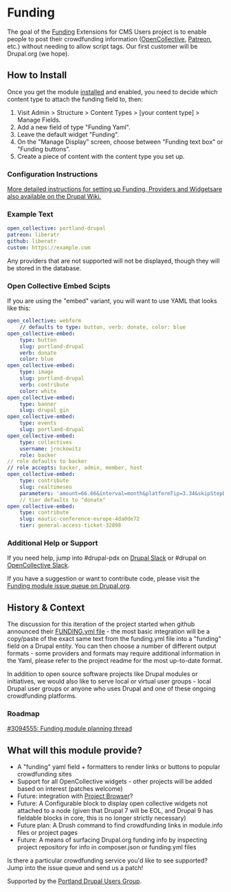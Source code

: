 # Funding

The goal of the [Funding](https://drupal.org/project/funding) Extensions for CMS Users project is to enable people to post their crowdfunding information ([OpenCollective](https://opencollective.com/), [Patreon](https://www.patreon.com/), etc.) without needing to allow script tags. Our first customer will be Drupal.org (we hope).

## How to Install

Once you get the module [installed](https://www.drupal.org/docs/extending-drupal/installing-modules) and enabled, you need to decide which content type to attach the funding field to, then:

1. Visit Admin > Structure > Content Types > [your content type] > Manage Fields.
2. Add a new field of type "Funding Yaml".
3. Leave the default widget "Funding".
4. On the "Manage Display" screen, choose between "Funding text box" or "Funding buttons".
5. Create a piece of content with the content type you set up.

### Configuration Instructions

[More detailed instructions for setting up Funding, Providers and Widgetsare also available on the Drupal Wiki.](https://www.drupal.org/docs/contributed-modules/funding)

### Example Text

```yaml
open_collective: portland-drupal
patreon: liberatr
github: liberatr
custom: https://example.com
```

Any providers that are not supported will not be displayed, though they will be stored in the database.

### Open Collective Embed Scipts

If you are using the "embed" variant, you will want to use YAML that looks like this:

```yaml
open_collective: webform
    // defaults to type: button, verb: donate, color: blue
open_collective-embed:
    type: button
    slug: portland-drupal
    verb: donate
    color: blue
open_collective-embed:
    type: image
    slug: portland-drupal
    verb: contribute
    color: white
open_collective-embed:
    type: banner
    slug: drupal_gin
open_collective-embed:
    type: events
    slug: portland-drupal
open_collective-embed:
    type: collectives
    username: jrockowitz
    role: backer
// role defaults to backer
// role accepts: backer, admin, member, host
open_collective-embed:
    type: contribute
    slug: realtimeseo
    parameters: 'amount=66.66&interval=month&platformTip=3.34&skipStepDetails=true'
    // tier defaults to "donate"
open_collective-embed:
    type: contribute
    slug: mautic-conference-europe-4da0de72
    tier: general-access-ticket-32898
```

### Additional Help or Support

If you need help, jump into #drupal-pdx on [Drupal Slack](https://www.drupal.org/slack) or #drupal on [OpenCollective Slack](https://slack.opencollective.com/).

If you have a suggestion or want to contribute code, please visit the [Funding module issue queue on Drupal.org](https://www.drupal.org/project/issues/funding).

## History & Context

The discussion for this iteration of the project started when github announced their [FUNDING.yml file](https://help.github.com/en/github/administering-a-repository/displaying-a-sponsor-button-in-your-repository) - the most basic integration will be a copy/paste of the exact same text from the funding.yml file into a "funding" field on a Drupal entity. You can then choose a number of different output formats - some providers and formats may require additional information in the Yaml, please refer to the project readme for the most up-to-date format.

In addition to open source software projects like Drupal modules or initiatives, we would also like to serve local or virtual user groups - local Drupal user groups or anyone who uses Drupal and one of these ongoing crowdfunding platforms.

### Roadmap

[#3094555: Funding module planning thread](https://www.drupal.org/project/funding/issues/3094555)

## What will this module provide?

* A "funding" yaml field + formatters to render links or buttons to popular crowdfunding sites
* Support for all OpenCollective widgets - other projects will be added based on interest (patches welcome)
* Future: integration with [Project Browser](https://www.drupal.org/project/project_browser)?
* Future: A Configurable block to display open collective widgets not attached to a node (given that Drupal 7 will be EOL, and Drupal 9 has fieldable blocks in core, this is no longer strictly necessary)
* Future plan: A Drush command to find crowdfunding links in module.info files or project pages
* Future: A means of surfacing Drupal.org funding info by inspecting project repository for info in composer.json or funding.yml files

Is there a particular crowdfunding service you'd like to see supported? Jump into the issue queue and send us a patch!

Supported by the [Portland Drupal Users Group](https://opencollective.com/portland-drupal).
